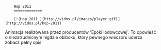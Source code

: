 
        Hop 2011 
        =============
        
        [![Hop 2011 ](http://vidos.pl/images/player.gif)](http://vidos.pl/hop-2011)
        
        
 Animacja realizowana przez producentów 'Epoki lodowcowej'. To opowieść o niezatrudnionym nigdzie obiboku, który pewnego wieczoru uderza zobacz pełny opis
    
